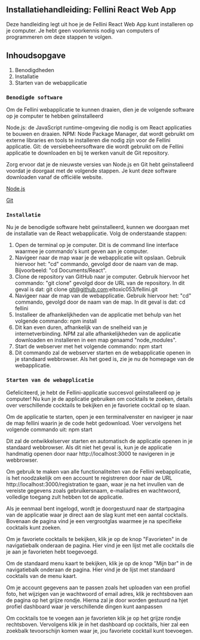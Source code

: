## Installatiehandleiding: Fellini React Web App

Deze handleiding legt uit hoe je de Fellini React Web App kunt installeren op je computer. Je hebt geen voorkennis nodig van computers of programmeren om deze stappen te volgen.

## Inhoudsopgave
1. Benodigdheden
2. Installatie
3. Starten van de webapplicatie



### `Benodigde software`

Om de Fellini webapplicatie te kunnen draaien, dien je de volgende software op je computer te hebben geïnstalleerd

Node.js: de JavaScript runtime-omgeving die nodig is om React applicaties te bouwen en draaien.
NPM: Node Package Manager, dat wordt gebruikt om externe libraries en tools te installeren die nodig zijn voor de Fellini applicatie.
Git: de versiebeheersoftware die wordt gebruikt om de Fellini applicatie te downloaden en bij te werken vanuit de Git repository.

Zorg ervoor dat je de nieuwste versies van Node.js en Git hebt geïnstalleerd voordat je doorgaat met de volgende stappen. 
Je kunt deze software downloaden vanaf de officiële website.

[Node.js](https://nodejs.org/en/download) 

[Git](https://git-scm.com/downloads) 

### `Installatie`

Nu je de benodigde software hebt geïnstalleerd, kunnen we doorgaan met de installatie van de React webapplicatie. 
Volg de onderstaande stappen:

1. Open de terminal op je computer. Dit is de command line interface waarmee je commando's kunt geven aan je computer.
2. Navigeer naar de map waar je de webapplicatie wilt opslaan. Gebruik hiervoor het: "cd" commando, gevolgd door de naam van de map. Bijvoorbeeld: "cd Documents/React".
3. Clone de repository van GitHub naar je computer. Gebruik hiervoor het commando: "git clone" gevolgd door de URL van de repository. In dit geval is dat:
   git clone git@github.com:eltoxic053/fellini.git  
4. Navigeer naar de map van de webapplicatie. Gebruik hiervoor het: "cd" commando, gevolgd door de naam van de map. In dit geval is dat: cd fellini
5. Installeer de afhankelijkheden van de applicatie met behulp van het volgende commando: npm install
6. Dit kan even duren, afhankelijk van de snelheid van je internetverbinding. NPM zal alle afhankelijkheden van de applicatie downloaden en installeren in een map genaamd "node_modules".
7. Start de webserver met het volgende commando: npm start
8. Dit commando zal de webserver starten en de webapplicatie openen in je standaard webbrowser. Als het goed is, zie je nu de homepage van de webapplicatie.

### `Starten van de webapplicatie`

Gefeliciteerd, je hebt de Fellini-applicatie succesvol geïnstalleerd op je computer! Nu kun je de applicatie gebruiken om cocktails te zoeken, details over verschillende cocktails te bekijken en je favoriete cocktail op te slaan.

Om de applicatie te starten, open je een terminalvenster en navigeer je naar de map fellini waarin je de code hebt gedownload.
Voer vervolgens het volgende commando uit: npm start

Dit zal de ontwikkelserver starten en automatisch de applicatie openen in je standaard webbrowser. Als dit niet het geval is, kun je de applicatie handmatig openen door naar http://localhost:3000 te navigeren in je webbrowser.

Om gebruik te maken van alle functionaliteiten van de Fellini webapplicatie, is het noodzakelijk om een account te registreren door naar de URL http://localhost:3000/registration te gaan, waar je na het invullen van de vereiste gegevens zoals gebruikersnaam, e-mailadres en wachtwoord, volledige toegang zult hebben tot de applicatie.

Als je eenmaal bent ingelogd, wordt je doorgestuurd naar de startpagina van de applicatie waar je direct aan de slag kunt met een aantal cocktails. Bovenaan de pagina vind je een vergrootglas waarmee je na specifieke cocktails kunt zoeken.

Om je favoriete cocktails te bekijken, klik je op de knop "Favorieten" in de navigatiebalk onderaan de pagina. Hier vind je een lijst met alle cocktails die je aan je favorieten hebt toegevoegd.

Om de standaard menu kaart te bekijken, klik je op de knop "Mijn bar" in de navigatiebalk onderaan de pagina. Hier vind je de lijst met standaard cocktails van de menu kaart.

Om je account gegevens aan te passen zoals het uploaden van een profiel foto, het wijzigen van je wachtwoord of email adres, klik je rechtsboven aan de pagina op het grijze rondje. Hierna zal je door worden gestuurd na hjet profiel dashboard waar je verschillende dingen kunt aanpassen

Om cocktails toe te voegen aan je favorieten klik je op het grijze rondje rechtsboven. Vervolgens klik je in het dashboard op cocktails, hier zal een zoekbalk tevoorschijn komen waar je, jou favoriete cocktail kunt toevoegen.
